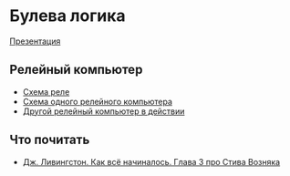 Булева логика
===

[Презентация](http://www.nand2tetris.org/lectures/PDF/lecture%2001%20Boolean%20logic.pdf)

Релейный компьютер
---

- [Схема реле](http://machinedesign.com/site-files/machinedesign.com/files/uploads/2014/07/relay_diagram.gif)
- [Схема одного релейного компьютера](http://www.relaiscomputer.nl/index.php/elements)
- [Другой релейный компьютер в действии](https://www.youtube.com/watch?v=NXeBR-lbnjI)

Что почитать
---

- [Дж. Ливингстон. Как всё начиналось. Глава 3 про Стива Возняка](https://www.ozon.ru/context/detail/id/7309143/)
